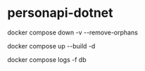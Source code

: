 # personapi-dotnet

docker compose down -v --remove-orphans

docker compose up --build -d

docker compose logs -f db